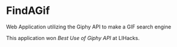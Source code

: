 # FindAGif
Web Application utilizing the Giphy API to make a GIF search engine

This application won <i>Best Use of Giphy API</i> at LIHacks.
